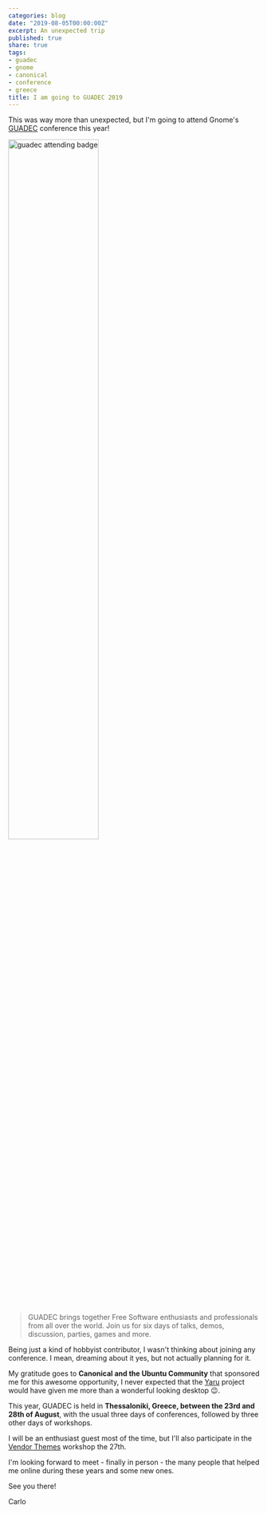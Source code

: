 ```yaml
---
categories: blog
date: "2019-08-05T00:00:00Z"
excerpt: An unexpected trip
published: true
share: true
tags:
- guadec
- gnome
- canonical
- conference
- greece
title: I am going to GUADEC 2019
---
```


This was way more than unexpected, but I'm going to attend Gnome's [GUADEC](https://2019.guadec.org/) conference this year!

<img alt="guadec attending badge" src="/images/2019-GUADEC-attending-badge.svg" width="60%" align="middle">

> GUADEC brings together Free Software enthusiasts and professionals from all over the world. Join us for six days of talks, demos, discussion, parties, games and more.

Being just a kind of hobbyist contributor, I wasn't thinking about joining any conference.
I mean, dreaming about it yes, but not actually planning for it.

My gratitude goes to **Canonical and the Ubuntu Community** that sponsored me for this awesome opportunity, I never expected that the [Yaru](https://github.com/ubuntu/yaru) project would have given me more than a wonderful looking desktop 😉. 

This year, GUADEC is held in **Thessaloniki, Greece, between the 23rd and 28th of August**, with the usual three days of conferences, followed by three other days of workshops.

I will be an enthusiast guest most of the time, but I'll also participate in the [Vendor Themes](https://wiki.gnome.org/GUADEC/2019/Hackingdays/VendorThemes) workshop the 27th.

I'm looking forward to meet - finally in person - the many people that helped me online during these years and some new ones.

See you there!

Carlo
